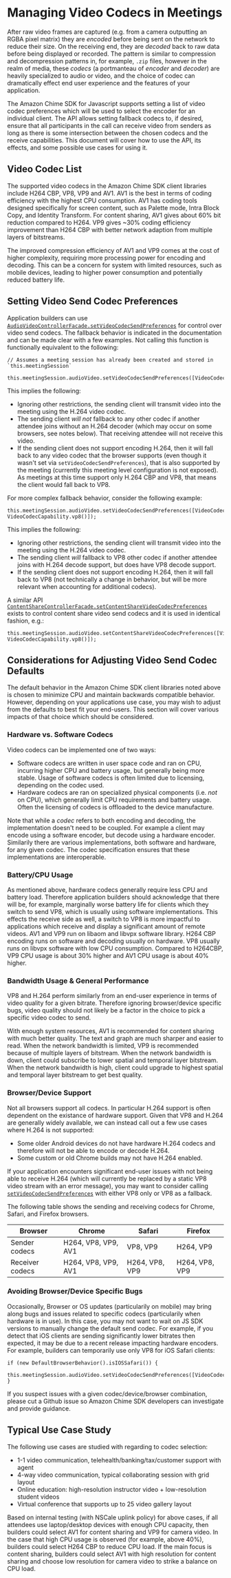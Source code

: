 # Managing Video Codecs in Meetings

After raw video frames are captured (e.g. from a camera outputting an RGBA pixel matrix) they are *encoded* before being sent on the network to reduce their size. On the receiving end, they are *decoded* back to raw data before being displayed or recorded. The pattern is similar to compression and decompression patterns in, for example, `.zip` files, however in the realm of media, these *codecs* (a portmanteau of *encoder* and *decoder*) are heavily specialized to audio or video, and the choice of codec can dramatically effect end user experience and the features of your application.

The Amazon Chime SDK for Javascript supports setting a list of video codec preferences which will be used to select the encoder for an individual client. The API allows setting fallback codecs to, if desired, ensure that all participants in the call can receive video from senders as long as there is some intersection between the chosen codecs and the receive capabilities. This document will cover how to use the API, its effects, and some possible use cases for using it.

## Video Codec List
The supported video codecs in the Amazon Chime SDK client libraries include H264 CBP, VP8, VP9 and AV1.  AV1 is the best in terms of coding efficiency with the highest CPU consumption. AV1 has coding tools designed specifically for screen content, such as Palette mode, Intra Block Copy, and Identity Transform. For content sharing, AV1 gives about 60% bit reduction compared to H264. VP9 gives ~30% coding efficiency improvement than H264 CBP with better network adaption from multiple layers of bitstreams. 

The improved compression efficiency of AV1 and VP9 comes at the cost of higher complexity, requiring more processing power for encoding and decoding. This can be a concern for system with limited resources, such as mobile devices, leading to higher power consumption and potentially reduced battery life.


## Setting Video Send Codec Preferences

Application builders can use [`AudioVideoControllerFacade.setVideoCodecSendPreferences`](https://aws.github.io/amazon-chime-sdk-js/interfaces/audiovideocontrollerfacade.html#setvideocodecsendpreferences) for control over video send codecs. The fallback behavior is indicated in the documentation and can be made clear with a few examples. Not calling this function is functionally equivalent to the following:
```
// Assumes a meeting session has already been created and stored in `this.meetingSession`

this.meetingSession.audioVideo.setVideoCodecSendPreferences([VideoCodecCapability.h264()]);
```

This implies the following:
* Ignoring other restrictions, the sending client will transmit video into the meeting using the H.264 video codec.
* The sending client *will not* fallback to any other codec if another attendee joins without an H.264 decoder (which may occur on some browsers, see notes below). That receiving attendee will not receive this video.
* If the sending client does not support encoding H.264, then it will fall back to any video codec that the browser supports (even though it wasn't set via `setVideoCodecSendPreferences`), that is also supported by the meeting (currently this meeting level configuration is not exposed). As meetings at this time support only H.264 CBP and VP8, that means the client would fall back to VP8.

For more complex fallback behavior, consider the following example:
```
this.meetingSession.audioVideo.setVideoCodecSendPreferences([VideoCodecCapability.h264(), VideoCodecCapability.vp8()]);
```

This implies the following:
* Ignoring other restrictions, the sending client will transmit video into the meeting using the H.264 video codec.
* The sending client *will* fallback to VP8 other codec if another attendee joins with H.264 decode support, but does have VP8 decode support.
* If the sending client does not support encoding H.264, then it will fall back to VP8 (not technically a change in behavior, but will be more relevant when accounting for additional codecs).

A similar API [`ContentShareControllerFacade.setContentShareVideoCodecPreferences`](https://aws.github.io/amazon-chime-sdk-js/interfaces/contentsharecontrollerfacade.html#setcontentsharevideocodecpreferences) exists to control content share video send codecs and it is used in identical fashion, e.g.:
```
this.meetingSession.audioVideo.setContentShareVideoCodecPreferences([VideoCodecCapability.h264(), VideoCodecCapability.vp8()]);
```

## Considerations for Adjusting Video Send Codec Defaults

The default behavior in the Amazon Chime SDK client libraries noted above is chosen to minimize CPU and maintain backwards compatible behavior. However, depending on your applications use case, you may wish to adjust from the defaults to best fit your end-users. This section will cover various impacts of that choice which should be considered.

### Hardware vs. Software Codecs

Video codecs can be implemented one of two ways:
* Software codecs are written in user space code and ran on CPU, incurring higher CPU and battery usage, but generally being more stable. Usage of software codecs is often limited due to licensing, depending on the codec used.
* Hardware codecs are ran on specialized physical components (i.e. *not* on CPU), which generally limit CPU requirements and battery usage. Often the licensing of codecs is offloaded to the device manufacture.

Note that while a *codec* refers to both encoding and decoding, the implementation doesn't need to be coupled. For example a client may encode using a software encoder, but decode using a hardware encoder. Similarily there are various implementations, both software and hardware, for any given codec. The codec specification ensures that these implementations are interoperable.

### Battery/CPU Usage
As mentioned above, hardware codecs generally require less CPU and battery load. Therefore application builders should acknowledge that there will be, for example, marginally worse battery life for clients which they switch to send VP8, which is usually using software implementations. This effects the receive side as well, a switch to VP8 is more impactful to applications which receive and display a significant amount of remote videos. AV1 and VP9 run on libaom and libvpx software library. H264 CBP encoding runs on software and decoding usually on hardware. VP8 usually runs on libvpx software with low CPU consumption. Compared to H264CBP, VP9 CPU usage is about 30% higher and AV1 CPU usage is about 40% higher.

### Bandwidth Usage & General Performance

VP8 and H.264 perform similarly from an end-user experience in terms of video quality for a given bitrate. Therefore ignoring browser/device specific bugs, video quality should not likely be a factor in the choice to pick a specific video codec to send.

With enough system resources, AV1 is recommended for content sharing with much better quality. The text and graph are much sharper and easier to read. When the network bandwidth is limited, VP9 is recommended because of multiple layers of bitstream. When the network bandwidth is down, client could subscribe to lower spatial and temporal layer bitstream. When the network bandwidth is high, client could upgrade to highest spatial and temporal layer bitstream to get best quality. 



### Browser/Device Support
Not all browsers support all codecs. In particular H.264 support is often dependent on the existance of hardware support. Given that VP8 and H.264 are generally widely available, we can instead call out a few use cases where H.264 is not supported:
* Some older Android devices do not have hardware H.264 codecs and therefore will not be able to encode or decode H.264.
* Some custom or old Chrome builds may not have H.264 enabled.

If your application encounters significant end-user issues with not being able to receive H.264 (which will currently be replaced by a static VP8 video stream with an error message), you may want to consider calling [`setVideoCodecSendPreferences`](https://aws.github.io/amazon-chime-sdk-js/interfaces/audiovideocontrollerfacade.html#setvideocodecsendpreferences) with either VP8 only or VP8 as a fallback.

The following table shows the sending and receiving codecs for Chrome, Safari, and Firefox browsers.

|Browser	            |Chrome               |Safari	        |Firefox        |
|---                  |---                  |----           |---            |
|Sender codecs        |H264, VP8, VP9, AV1  |VP8, VP9       |H264, VP9      |
|Receiver codecs      |H264, VP8, VP9, AV1  |H264, VP8, VP9 |H264, VP8, VP9 |

### Avoiding Browser/Device Specific Bugs
Occasionally, Browser or OS updates (particularily on mobile) may bring along bugs and issues related to specific codecs (particularily when hardware is in use). In this case, you may not want to wait on JS SDK versions to manually change the default send codec. For example, if you detect that iOS clients are sending significantly lower bitrates then expected, it may be due to a recent release impacting hardware encoders. For example, builders can temporarily use only VP8 for iOS Safari clients:

```
if (new DefaultBrowserBehavior().isIOSSafari()) {
  this.meetingSession.audioVideo.setVideoCodecSendPreferences([VideoCodecCapability.vp8()]);
}
```

If you suspect issues with a given codec/device/browser combination, please cut a Github issue so Amazon Chime SDK developers can investigate and provide guidance.

## Typical Use Case Study

The following use cases are studied with regarding to codec selection:

* 1-1 video communication, telehealth/banking/tax/customer support with agent
* 4-way video communication, typical collaborating session with grid layout
* Online education: high-resolution instructor video + low-resolution student videos
* Virtual conference that supports up to 25 video gallery layout

Based on internal testing (with NSCale uplink policy) for above cases, if all attendees use laptop/desktop devices with enough CPU capacity, then builders could select AV1 for content sharing and VP9 for camera video. In the case that high CPU usage is observed (for example, above 40%), builders could select H264 CBP to reduce CPU load. If the main focus is content sharing, builders could select AV1 with high resolution for content sharing and choose low resolution for camera video to strike a balance on CPU load.


